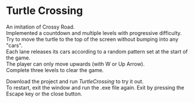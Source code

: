 # Turtle Crossing

An imitation of Crossy Road.<br>
Implemented a countdown and multiple levels with progressive difficulty.<br>
Try to move the turtle to the top of the screen without bumping into any "cars".<br>
Each lane releases its cars according to a random pattern set at the start of the game.<br>
The player can only move upwards (with W or Up Arrow).<br>
Complete three levels to clear the game.

Download the project and run _TurtleCrossing_ to try it out.<br>
To restart, exit the window and run the .exe file again. Exit by pressing the Escape key or the close button.